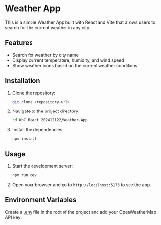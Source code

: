 # Weather App

This is a simple Weather App built with React and Vite that allows users to search for the current weather in any city.

## Features

- Search for weather by city name
- Display current temperature, humidity, and wind speed
- Show weather icons based on the current weather conditions


## Installation

1. Clone the repository:
    ```sh
    git clone <repository-url>
    ```
2. Navigate to the project directory:
    ```sh
    cd WoC_React_202412122/Weather-App
    ```
3. Install the dependencies:
    ```sh
    npm install
    ```

## Usage

1. Start the development server:
    ```sh
    npm run dev
    ```
2. Open your browser and go to `http://localhost:5173` to see the app.

## Environment Variables

Create a [.env](http://_vscodecontentref_/7) file in the root of the project and add your OpenWeatherMap API key: